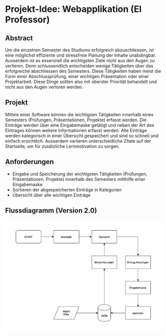 

# Projekt-Idee: Webapplikation (El Professor)

## Abstract

Um die einzelnen Semester des Studiums erfolgreich abzuschliessen, ist eine möglichst effiziente und stressfreie Planung der Inhalte unabdingbar. Ausserdem ist es essenziell die wichtigsten Ziele nicht aus den Augen zu verlieren. Denn schlussendlich entscheiden wenige Tätigkeiten über das erfolgreiche abschliessen des Semesters. Diese Tätigkeiten haben meist die Form einer Abschlussprüfung, einer wichtigen Präsentation oder einer Projektarbeit. Diese Dinge sollten also mit oberster Priorität behandelt und nicht aus den Augen verloren werden.


## Projekt

Mittels einer Software können die wichtigsen Tätigkeiten innerhalb eines Semesters (Prüfungen, Präsentationen, Projekte) erfasst werden. Die Einträge werden über eine Eingabemaske getätigt und neben der Art des Eintrages können weitere Informationen erfasst werden. Alle Einträge werden kategorisch in einer Übersicht gespeichert und sind so schnell und einfach ersichtlich. Ausserdem variieren unterschiedliche Zitate auf der Startseite, um für zusätzliche Lernmotivation zu sorgen.


## Anforderungen

* Eingabe und Speicherung der wichtigsten Tätigkeiten (Prüfungen, Präsentationen, Projekte) innerhalb des Semesters mitthilfe einer Eingabemaske
* Sortieren der abgespeicherten Einträge in Kategorien
* Übersicht über alle wichtigen Einträge


## Flussdiagramm (Version 2.0)

![das Ablaufdiagramm der Webapplikation](data/Ablaufdiagramm_elprofessor.png)